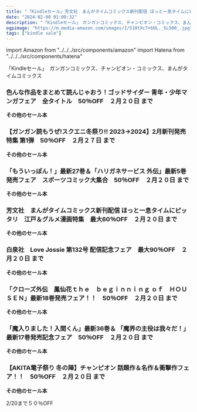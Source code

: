 ```yaml
---
title: "「Kindleセール」芳文社　まんがタイムコミックス新刊配信 ほっと一息タイムにピッタリ　江戸＆グルメ漫画特集　最大60％OFF、ガンガンコミックス2月新刊発売特集 第1弾　50％OFF"
date: "2024-02-08 01:08:32"
description: "「Kindleセール」　ガンガンコミックス、チャンピオン・コミックス、まんがタイムコミックス"
ogpimage: "https://m.media-amazon.com/images/I/518tXc7+6UL._SL500_.jpg"
tags: ["kindle sale"]
---
```

import Amazon from "../../../src/components/amazon"
import Hatena from "../../../src/components/hatena"

「Kindleセール」　ガンガンコミックス、チャンピオン・コミックス、まんがタイムコミックス



### 色んな作品をまとめて読んじゃおう！ゴッドサイダー 青年・少年マンガフェア　全タイトル　50％OFF　２月２０日 まで


<Amazon asin="B07B7JCKRJ" />



<Amazon asin="B01MTW2GHD" />



<Amazon asin="B072QWY2B6" />


**その他のセール本**

<Hatena src="https://kyukyunyorituryo.github.io/kindle_sale/20240220s38625/" title=""/>

### 【ガンガン読もうぜ!スクエニ冬祭り!! 2023→2024】2月新刊発売特集 第1弾　50％OFF　２月２７日 まで


<Amazon asin="B09SZ8L6KV" />



<Amazon asin="B0BZVD8228" />



<Amazon asin="B0B5GSCCB6" />


**その他のセール本**

<Hatena src="https://kyukyunyorituryo.github.io/kindle_sale/20240227s38650/" title=""/>

### 「もういっぽん！」最新27巻＆「ハリガネサービス 外伝」最新5巻発売フェア　スポーツコミック大集合　50％OFF　２月２０日 まで


<Amazon asin="B0CBBXYC4P" />



<Amazon asin="B09NBQHYY2" />



<Amazon asin="B09NBR499L" />


**その他のセール本**

<Hatena src="https://kyukyunyorituryo.github.io/kindle_sale/20240220s38718/" title=""/>

### 芳文社　まんがタイムコミックス新刊配信 ほっと一息タイムにピッタリ　江戸＆グルメ漫画特集　最大60％OFF　２月２０日 まで


<Amazon asin="B0B6GF6NJD" />



<Amazon asin="B0B42122ZP" />



<Amazon asin="B08WRQQRNN" />


**その他のセール本**

<Hatena src="https://kyukyunyorituryo.github.io/kindle_sale/20240220s38724/" title=""/>

### 白泉社　Love Jossie 第132号 配信記念フェア　最大90％OFF　２月２０日 まで


<Amazon asin="B0CP56HXC1" />



<Amazon asin="B0CGWCWVYT" />



<Amazon asin="B0CGWYR9JH" />


**その他のセール本**

<Hatena src="https://kyukyunyorituryo.github.io/kindle_sale/20240220s38717/" title=""/>

### 「クローズ外伝　鳳仙花ｔｈｅ　ｂｅｇｉｎｎｉｎｇ ｏｆ　ＨＯＵＳＥＮ」最新18巻発売フェア！！　50％OFF　２月２０日 まで


<Amazon asin="B09ZB93SJ3" />



<Amazon asin="B09RQP28QV" />



<Amazon asin="B08JVD19GZ" />


**その他のセール本**

<Hatena src="https://kyukyunyorituryo.github.io/kindle_sale/20240220s38712/" title=""/>

### 「魔入りました！入間くん」最新36巻＆ 「魔界の主役は我々だ！」最新17巻発売記念フェア　50％OFF　２月２０日 まで


<Amazon asin="B0897GSX5T" />



<Amazon asin="B071JDQ44K" />


**その他のセール本**

<Hatena src="https://kyukyunyorituryo.github.io/kindle_sale/20240220s38714/" title=""/>

### 【AKITA電子祭り 冬の陣】チャンピオン 話題作＆名作＆衝撃作フェア！！　50％OFF　２月２０日 まで


<Amazon asin="B0BS98ZRBZ" />



<Amazon asin="B0BFJFS7QQ" />



<Amazon asin="B09X586NMQ" />


**その他のセール本**

<Hatena src="https://kyukyunyorituryo.github.io/kindle_sale/20240220s38716/" title=""/>

2/20まで５０％OFF

<Amazon asin="B0BFHX4NMY" />

<Amazon asin="B0BKSR48SL" />

<Amazon asin="B0BS9B6SKM" />

